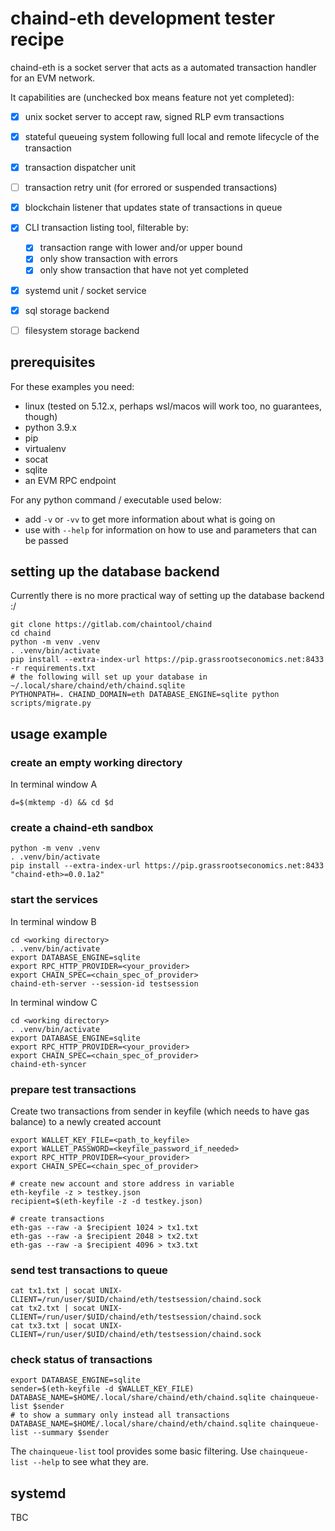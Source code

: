 # chaind-eth development tester recipe

chaind-eth is a socket server that acts as a automated transaction handler for an EVM network.

It capabilities are (unchecked box means feature not yet completed):

- [x] unix socket server to accept raw, signed RLP evm transactions
- [x] stateful queueing system following full local and remote lifecycle of the transaction
- [x] transaction dispatcher unit
- [ ] transaction retry unit (for errored or suspended transactions)
- [x] blockchain listener that updates state of transactions in queue
- [x] CLI transaction listing tool, filterable by:
	* [x] transaction range with lower and/or upper bound
	* [x] only show transaction with errors
	* [x] only show transaction that have not yet completed
- [x] systemd unit / socket service
- [x] sql storage backend
- [ ] filesystem storage backend


## prerequisites

For these examples you need:

- linux (tested on 5.12.x, perhaps wsl/macos will work too, no guarantees, though)
- python 3.9.x
- pip
- virtualenv
- socat
- sqlite
- an EVM RPC endpoint

For any python command / executable used below:

* add `-v` or `-vv` to get more information about what is going on
* use with `--help` for information on how to use and parameters that can be passed


## setting up the database backend

Currently there is no more practical way of setting up the database backend :/

```
git clone https://gitlab.com/chaintool/chaind
cd chaind
python -m venv .venv
. .venv/bin/activate
pip install --extra-index-url https://pip.grassrootseconomics.net:8433 -r requirements.txt
# the following will set up your database in ~/.local/share/chaind/eth/chaind.sqlite
PYTHONPATH=. CHAIND_DOMAIN=eth DATABASE_ENGINE=sqlite python scripts/migrate.py
```


## usage example

### create an empty working directory

In terminal window A

```
d=$(mktemp -d) && cd $d
```

### create a chaind-eth sandbox

```
python -m venv .venv
. .venv/bin/activate
pip install --extra-index-url https://pip.grassrootseconomics.net:8433 "chaind-eth>=0.0.1a2"
```

### start the services

In terminal window B

```
cd <working directory>
. .venv/bin/activate
export DATABASE_ENGINE=sqlite
export RPC_HTTP_PROVIDER=<your_provider>
export CHAIN_SPEC=<chain_spec_of_provider>
chaind-eth-server --session-id testsession
```

In terminal window C

```
cd <working directory>
. .venv/bin/activate
export DATABASE_ENGINE=sqlite
export RPC_HTTP_PROVIDER=<your_provider>
export CHAIN_SPEC=<chain_spec_of_provider>
chaind-eth-syncer
```

### prepare test transactions

Create two transactions from sender in keyfile (which needs to have gas balance) to a newly created account

```
export WALLET_KEY_FILE=<path_to_keyfile>
export WALLET_PASSWORD=<keyfile_password_if_needed>
export RPC_HTTP_PROVIDER=<your_provider>
export CHAIN_SPEC=<chain_spec_of_provider>

# create new account and store address in variable
eth-keyfile -z > testkey.json
recipient=$(eth-keyfile -z -d testkey.json)

# create transactions
eth-gas --raw -a $recipient 1024 > tx1.txt
eth-gas --raw -a $recipient 2048 > tx2.txt
eth-gas --raw -a $recipient 4096 > tx3.txt
```

### send test transactions to queue

```
cat tx1.txt | socat UNIX-CLIENT=/run/user/$UID/chaind/eth/testsession/chaind.sock
cat tx2.txt | socat UNIX-CLIENT=/run/user/$UID/chaind/eth/testsession/chaind.sock
cat tx3.txt | socat UNIX-CLIENT=/run/user/$UID/chaind/eth/testsession/chaind.sock
```

### check status of transactions

```
export DATABASE_ENGINE=sqlite
sender=$(eth-keyfile -d $WALLET_KEY_FILE)
DATABASE_NAME=$HOME/.local/share/chaind/eth/chaind.sqlite chainqueue-list $sender
# to show a summary only instead all transactions
DATABASE_NAME=$HOME/.local/share/chaind/eth/chaind.sqlite chainqueue-list --summary $sender
```

The `chainqueue-list` tool provides some basic filtering. Use `chainqueue-list --help` to see what they are.


## systemd

TBC
